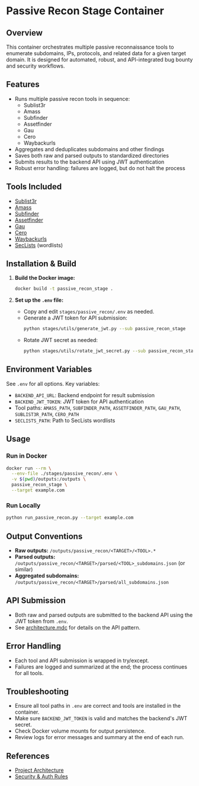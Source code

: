# Passive Recon Stage Container

## Overview
This container orchestrates multiple passive reconnaissance tools to enumerate subdomains, IPs, protocols, and related data for a given target domain. It is designed for automated, robust, and API-integrated bug bounty and security workflows.

## Features
- Runs multiple passive recon tools in sequence:
  - Sublist3r
  - Amass
  - Subfinder
  - Assetfinder
  - Gau
  - Cero
  - Waybackurls
- Aggregates and deduplicates subdomains and other findings
- Saves both raw and parsed outputs to standardized directories
- Submits results to the backend API using JWT authentication
- Robust error handling: failures are logged, but do not halt the process

## Tools Included
- [Sublist3r](https://github.com/aboul3la/Sublist3r)
- [Amass](https://github.com/owasp-amass/amass)
- [Subfinder](https://github.com/projectdiscovery/subfinder)
- [Assetfinder](https://github.com/tomnomnom/assetfinder)
- [Gau](https://github.com/lc/gau)
- [Cero](https://github.com/glebarez/cero)
- [Waybackurls](https://github.com/tomnomnom/waybackurls)
- [SecLists](https://github.com/danielmiessler/SecLists) (wordlists)

## Installation & Build

1. **Build the Docker image:**
   ```sh
   docker build -t passive_recon_stage .
   ```

2. **Set up the `.env` file:**
   - Copy and edit `stages/passive_recon/.env` as needed.
   - Generate a JWT token for API submission:
     ```sh
     python stages/utils/generate_jwt.py --sub passive_recon_stage
     ```
   - Rotate JWT secret as needed:
     ```sh
     python stages/utils/rotate_jwt_secret.py --sub passive_recon_stage
     ```

## Environment Variables
See `.env` for all options. Key variables:
- `BACKEND_API_URL`: Backend endpoint for result submission
- `BACKEND_JWT_TOKEN`: JWT token for API authentication
- Tool paths: `AMASS_PATH`, `SUBFINDER_PATH`, `ASSETFINDER_PATH`, `GAU_PATH`, `SUBLIST3R_PATH`, `CERO_PATH`
- `SECLISTS_PATH`: Path to SecLists wordlists

## Usage

### Run in Docker
```sh
docker run --rm \
  --env-file ./stages/passive_recon/.env \
  -v $(pwd)/outputs:/outputs \
  passive_recon_stage \
  --target example.com
```

### Run Locally
```sh
python run_passive_recon.py --target example.com
```

## Output Conventions
- **Raw outputs:** `/outputs/passive_recon/<TARGET>/<TOOL>.*`
- **Parsed outputs:** `/outputs/passive_recon/<TARGET>/parsed/<TOOL>_subdomains.json` (or similar)
- **Aggregated subdomains:** `/outputs/passive_recon/<TARGET>/parsed/all_subdomains.json`

## API Submission
- Both raw and parsed outputs are submitted to the backend API using the JWT token from `.env`.
- See [architecture.mdc](../../.cursor/rules/architecture.mdc) for details on the API pattern.

## Error Handling
- Each tool and API submission is wrapped in try/except.
- Failures are logged and summarized at the end; the process continues for all tools.

## Troubleshooting
- Ensure all tool paths in `.env` are correct and tools are installed in the container.
- Make sure `BACKEND_JWT_TOKEN` is valid and matches the backend's JWT secret.
- Check Docker volume mounts for output persistence.
- Review logs for error messages and summary at the end of each run.

## References
- [Project Architecture](../../.cursor/rules/architecture.mdc)
- [Security & Auth Rules](../../.cursor/rules/security-auth.mdc) 